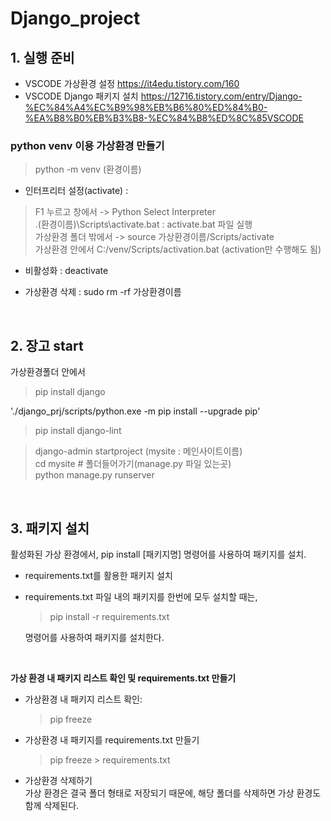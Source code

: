 # Django_project

## 1. 실행 준비
- VSCODE 가상환경 설정 https://it4edu.tistory.com/160                                   
- VSCODE Django 패키지 설치 https://12716.tistory.com/entry/Django-%EC%84%A4%EC%B9%98%EB%B6%80%ED%84%B0-%EA%B8%B0%EB%B3%B8-%EC%84%B8%ED%8C%85VSCODE

### python venv 이용 가상환경 만들기
> python -m venv (환경이름)

- 인터프리터 설정(activate) :             
> F1 누르고 창에서 -> Python Select Interpreter             
> .\(환경이름)\Scripts\activate.bat  : activate.bat 파일 실행               
> 가상환경 폴더 밖에서 -> source 가상환경이름/Scripts/activate             
> 가상환경 안에서 C:/venv/Scripts/activation.bat (activation만 수행해도 됨)               

- 비활성화 : deactivate            

- 가상환경 삭제 : sudo rm -rf 가상환경이름 
               
<br>

## 2. 장고 start                 
가상환경폴더 안에서            
> pip install django             
                 
'./django_prj/scripts/python.exe -m pip install --upgrade pip'               

> pip install django-lint                

> django-admin startproject (mysite : 메인사이트이름)              
> cd mysite   # 폴더들어가기(manage.py 파일 있는곳)                  
> python manage.py runserver                  

<br>


## 3. 패키지 설치          
활성화된 가상 환경에서, pip install [패키지명] 명령어를 사용하여 패키지를 설치.          
- requirements.txt를 활용한 패키지 설치          
- requirements.txt 파일 내의 패키지를 한번에 모두 설치할 때는,            
  > pip install -r requirements.txt 
  
  명령어를 사용하여 패키지를 설치한다.            

<br>
                       
**가상 환경 내 패키지 리스트 확인 및 requirements.txt 만들기**     
- 가상환경 내 패키지 리스트 확인:    
  > pip freeze      
- 가상환경 내 패키지를 requirements.txt 만들기       
  > pip freeze > requirements.txt
- 가상환경 삭제하기       
  가상 환경은 결국 폴더 형태로 저장되기 때문에, 해당 폴더를 삭제하면 가상 환경도 함께 삭제된다.


